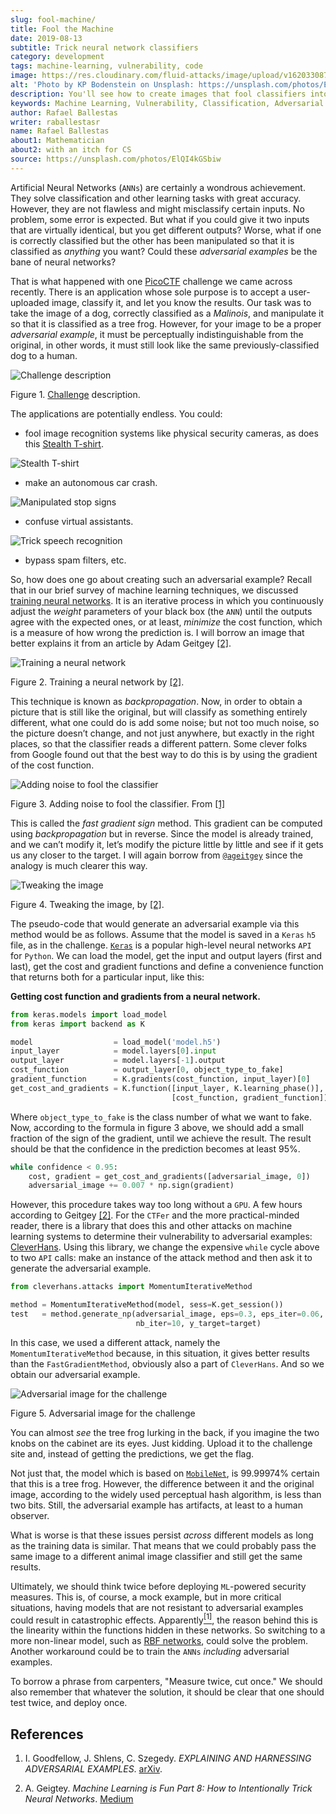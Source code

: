 ```yaml
---
slug: fool-machine/
title: Fool the Machine
date: 2019-08-13
subtitle: Trick neural network classifiers
category: development
tags: machine-learning, vulnerability, code
image: https://res.cloudinary.com/fluid-attacks/image/upload/v1620330876/blog/fool-machine/cover_fbydkm.webp
alt: 'Photo by KP Bodenstein on Unsplash: https://unsplash.com/photos/ElQI4kGSbiw'
description: You'll see how to create images that fool classifiers into thinking they see the wrong object while maintaining visual similarity to a rightly classified image.
keywords: Machine Learning, Vulnerability, Classification, Adversarial Example, Image, Artificial Intelligence, Ethical Hacking, Pentesting
author: Rafael Ballestas
writer: raballestasr
name: Rafael Ballestas
about1: Mathematician
about2: with an itch for CS
source: https://unsplash.com/photos/ElQI4kGSbiw
---
```


Artificial Neural Networks (`ANNs`) are certainly a wondrous
achievement. They solve classification and other learning tasks with
great accuracy. However, they are not flawless and might misclassify
certain inputs. No problem, some error is expected. But what if you
could give it two inputs that are virtually identical, but you get
different outputs? Worse, what if one is correctly classified but the
other has been manipulated so that it is classified as *anything* you
want? Could these *adversarial examples* be the bane of neural networks?

That is what happened with one [PicoCTF](https://picoctf.com/) challenge
we came across recently. There is an application whose sole purpose is
to accept a user-uploaded image, classify it, and let you know the
results. Our task was to take the image of a dog, correctly classified
as a *Malinois*, and manipulate it so that it is classified as a tree
frog. However, for your image to be a proper *adversarial example*, it
must be perceptually indistinguishable from the original, in other
words, it must still look like the same previously-classified dog to a
human.

<div class="imgblock">

![Challenge description](https://res.cloudinary.com/fluid-attacks/image/upload/v1620330875/blog/fool-machine/challenge_uh7nqa.webp)

<div class="title">

Figure 1. [Challenge](http://2018shell.picoctf.com:11889/)
description.

</div>

</div>

The applications are potentially endless. You could:

- fool image recognition systems like physical security cameras, as
  does this [Stealth
  T-shirt](https://github.com/advboxes/AdvBox/blob/master/applications/StealthTshirt/README.md).

<div class="imgblock">

![Stealth T-shirt](https://res.cloudinary.com/fluid-attacks/image/upload/v1620330875/blog/fool-machine/stealth-shirt_dtkee4.gif)

</div>

- make an autonomous car crash.

<div class="imgblock">

![Manipulated stop signs](https://res.cloudinary.com/fluid-attacks/image/upload/v1620330875/blog/fool-machine/stop-signs_s8au8t.webp)

</div>

- confuse virtual assistants.

<div class="imgblock">

![Trick speech recognition](https://res.cloudinary.com/fluid-attacks/image/upload/v1620330874/blog/fool-machine/speech-recogn_w5ytaw.webp)

</div>

- bypass spam filters, etc.

So, how does one go about creating such an adversarial example? Recall
that in our brief survey of machine learning techniques, we discussed
[training neural
networks](../crash-course-machine-learning/#artificial-neural-networks-and-deep-learning).
It is an iterative process in which you continuously adjust the *weight*
parameters of your black box (the `ANN`) until the outputs agree with
the expected ones, or at least, *minimize* the cost function, which is a
measure of how wrong the prediction is. I will borrow an image that
better explains it from an article by Adam Geitgey [\[2\]](#r2).

<div class="imgblock">

![Training a neural network](https://res.cloudinary.com/fluid-attacks/image/upload/v1620330875/blog/fool-machine/training_ezkawe.webp)

<div class="title">

Figure 2. Training a neural network by [\[2\]](#r2).

</div>

</div>

This technique is known as *backpropagation*. Now, in order to obtain a
picture that is still like the original, but will classify as something
entirely different, what one could do is add some noise; but not too
much noise, so the picture doesn’t change, and not just anywhere, but
exactly in the right places, so that the classifier reads a different
pattern. Some clever folks from Google found out that the best way to do
this is by using the gradient of the cost function.

<div class="imgblock">

![Adding noise to fool the classifier](https://res.cloudinary.com/fluid-attacks/image/upload/v1620330876/blog/fool-machine/adding-noise_gde4kd.webp)

<div class="title">

Figure 3. Adding noise to fool the classifier. From [\[1\]](#r1)

</div>

</div>

This is called the *fast gradient sign* method. This gradient can be
computed using *backpropagation* but in reverse. Since the model is
already trained, and we can’t modify it, let’s modify the picture little
by little and see if it gets us any closer to the target. I will again
borrow from [`@ageitgey`](https://medium.com/@ageitgey) since the
analogy is much clearer this way.

<div class="imgblock">

![Tweaking the image](https://res.cloudinary.com/fluid-attacks/image/upload/v1620330876/blog/fool-machine/tweaking_nr73fb.webp)

<div class="title">

Figure 4. Tweaking the image, by [\[2\]](#r2).

</div>

</div>

The pseudo-code that would generate an adversarial example via this
method would be as follows. Assume that the model is saved in a `Keras`
`h5` file, as in the challenge. [`Keras`](https://keras.io/) is a
popular high-level neural networks `API` for `Python`. We can load the
model, get the input and output layers (first and last), get the cost
and gradient functions and define a convenience function that returns
both for a particular input, like this:

**Getting cost function and gradients from a neural network.**

``` python
from keras.models import load_model
from keras import backend as K

model                  = load_model('model.h5')
input_layer            = model.layers[0].input
output_layer           = model.layers[-1].output
cost_function          = output_layer[0, object_type_to_fake]
gradient_function      = K.gradients(cost_function, input_layer)[0]
get_cost_and_gradients = K.function([input_layer, K.learning_phase()],
                                    [cost_function, gradient_function])
```

Where `object_type_to_fake` is the class number of what we want to fake.
Now, according to the formula in figure 3 above, we should add a small
fraction of the sign of the gradient, until we achieve the result. The
result should be that the confidence in the prediction becomes at least
95%.

``` python
while confidence < 0.95:
    cost, gradient = get_cost_and_gradients([adversarial_image, 0])
    adversarial_image += 0.007 * np.sign(gradient)
```

However, this procedure takes way too long without a `GPU`. A few hours
according to Geitgey [\[2\]](#r2). For the `CTFer` and the more
practical-minded reader, there is a library that does this and other
attacks on machine learning systems to determine their vulnerability to
adversarial examples:
[CleverHans](https://github.com/tensorflow/cleverhans/). Using this
library, we change the expensive `while` cycle above to two `API` calls:
make an instance of the attack method and then ask it to generate the
adversarial example.

``` python
from cleverhans.attacks import MomentumIterativeMethod

method = MomentumIterativeMethod(model, sess=K.get_session())
test   = method.generate_np(adversarial_image, eps=0.3, eps_iter=0.06,
                            nb_iter=10, y_target=target)
```

In this case, we used a different attack, namely the
`MomentumIterativeMethod` because, in this situation, it gives better
results than the `FastGradientMethod`, obviously also a part of
`CleverHans`. And so we obtain our adversarial example.

<div class="imgblock">

![Adversarial image for the challenge](https://res.cloudinary.com/fluid-attacks/image/upload/v1620330876/blog/fool-machine/adversarial-dog_jvm7qr.webp)

<div class="title">

Figure 5. Adversarial image for the challenge

</div>

</div>

You can almost *see* the tree frog lurking in the back, if you imagine
the two knobs on the cabinet are its eyes. Just kidding. Upload it to
the challenge site and, instead of getting the predictions, we get the
flag.

Not just that, the model which is based on
[`MobileNet`](https://ai.googleblog.com/2017/06/mobilenets-open-source-models-for.html),
is 99.99974% certain that this is a tree frog. However, the difference
between it and the original image, according to the widely used
perceptual hash algorithm, is less than two bits. Still, the adversarial
example has artifacts, at least to a human observer.

What is worse is that these issues persist *across* different models as
long as the training data is similar. That means that we could probably
pass the same image to a different animal image classifier and still get
the same results.

Ultimately, we should think twice before deploying `ML`-powered security
measures. This is, of course, a mock example, but in more critical
situations, having models that are not resistant to adversarial examples
could result in catastrophic effects. Apparently[<sup>\[1\]</sup>](#r1),
the reason behind this is the linearity within the functions hidden in
these networks. So switching to a more non-linear model, such as [RBF
networks](https://en.wikipedia.org/wiki/Radial_basis_function_network),
could solve the problem. Another workaround could be to train the `ANNs`
*including* adversarial examples.

To borrow a phrase from carpenters, "Measure twice, cut once." We should
also remember that whatever the solution, it should be clear that one
should test twice, and deploy once.

## References

1. I. Goodfellow, J. Shlens, C. Szegedy. *EXPLAINING AND HARNESSING
    ADVERSARIAL EXAMPLES*. [arXiv](https://arxiv.org/pdf/1412.6572.pdf).

2. A. Geigtey. *Machine Learning is Fun Part 8: How to Intentionally
    Trick Neural Networks*.
    [Medium](https://medium.com/@ageitgey/machine-learning-is-fun-part-8-how-to-intentionally-trick-neural-networks-b55da32b7196)
